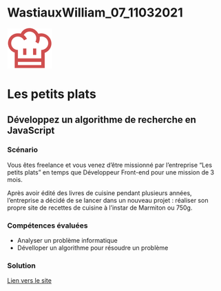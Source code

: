 # WastiauxWilliam_07_11032021
<img src="assets/images/logo_toque.svg" alt="Logo représentant une toque">
<h1>Les petits plats</h1>
<h2>Développez un algorithme de recherche en JavaScript</h2>
<h3>Scénario</h3>
<p>Vous êtes freelance et vous venez d’être missionné par l’entreprise “Les petits plats” en temps que Développeur Front-end pour une mission de 3 mois.</p>
<p>Après avoir édité des livres de cuisine pendant plusieurs années, l’entreprise a décidé de se lancer dans un nouveau projet : réaliser son propre site de recettes de cuisine à l’instar de Marmiton ou 750g. </p>
<h3>Compétences évaluées</h3>
<ul><li>Analyser un problème informatique</li>
<li>Dévelloper un algorithme pour résoudre un problème</li></ul>
<h3>Solution</h3>
<a href="https://willy-tec.github.io/WastiauxWilliam_07_11032021/">Lien vers le site</a>
